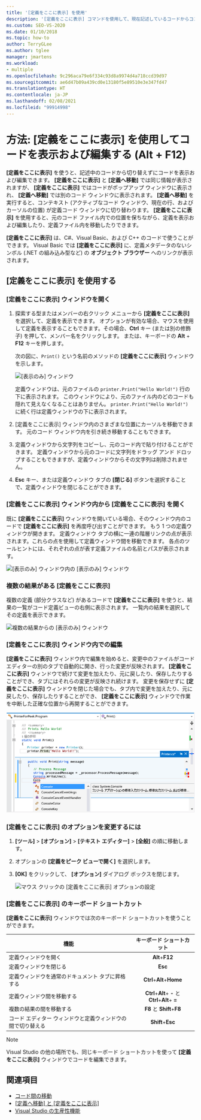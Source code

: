 ```yaml
---
title: '[定義をここに表示] を使用'
description: '[定義をここに表示] コマンドを使用して、現在記述しているコードからコンテキストを切り替えることなく、コードを表示および編集する方法について説明します。'
ms.custom: SEO-VS-2020
ms.date: 01/10/2018
ms.topic: how-to
author: TerryGLee
ms.author: tglee
manager: jmartens
ms.workload:
- multiple
ms.openlocfilehash: 9c296aca79e6f334c93d8a9974d4a718ccd39d97
ms.sourcegitcommit: ae6d47b09a439cd0e13180f5e89510e3e347fd47
ms.translationtype: HT
ms.contentlocale: ja-JP
ms.lasthandoff: 02/08/2021
ms.locfileid: "99914998"
---
```

# <a name="how-to-view-and-edit-code-by-using-peek-definition-altf12"></a>方法: [定義をここに表示] を使用してコードを表示および編集する (Alt + F12)

**[定義をここに表示]** を使うと、記述中のコードから切り替えずにコードを表示および編集できます。 **[定義をここに表示]** と **[定義へ移動]** では同じ情報が表示されますが、 **[定義をここに表示]** ではコードがポップアップ ウィンドウに表示され、 **[定義へ移動]** では別のコード ウィンドウに表示されます。 **[定義へ移動]** を実行すると、コンテキスト (アクティブなコード ウィンドウ、現在の行、およびカーソルの位置) が定義コード ウィンドウに切り替わります。 **[定義をここに表示]** を使用すると、元のコード ファイル内での位置を保ちながら、定義を表示および編集したり、定義ファイル内を移動したりできます。

**[定義をここに表示]** は、C#、Visual Basic、および C++ のコードで使うことができます。 Visual Basic では **[定義をここに表示]** に、定義メタデータのないシンボル (.NET の組み込み型など) の **オブジェクト ブラウザー** へのリンクが表示されます。

## <a name="use-peek-definition"></a>[定義をここに表示] を使用する

### <a name="open-a-peek-definition-window"></a>[定義をここに表示] ウィンドウを開く

1. 探索する型またはメンバーの右クリック メニューから **[定義をここに表示]** を選択して、定義を表示できます。 オプションが有効な場合、マウスを使用して定義を表示することもできます。その場合、**Ctrl** キー (または別の修飾子) を押して、メンバー名をクリックします。 または、キーボードの **Alt** + **F12** キーを押します。

     次の図に、`Print()` という名前のメソッドの **[定義をここに表示]** ウィンドウを示します。

     ![[表示のみ] ウィンドウ](../ide/media/peekwindow.png)

     定義ウィンドウは、元のファイルの `printer.Print("Hello World!")` 行の下に表示されます。 このウィンドウにより、元のファイル内のどのコードも隠れて見えなくなることはありません。 `printer.Print("Hello World!")` に続く行は定義ウィンドウの下に表示されます。

1. [定義をここに表示] ウィンドウ内のさまざまな位置にカーソルを移動できます。 元のコード ウィンドウ内を引き続き移動することもできます。

1. 定義ウィンドウから文字列をコピーし、元のコード内で貼り付けることができます。 定義ウィンドウから元のコードに文字列をドラッグ アンド ドロップすることもできますが、定義ウィンドウからその文字列は削除されません。

1. **Esc** キー、または定義ウィンドウ タブの **[閉じる]** ボタンを選択することで、定義ウィンドウを閉じることができます。

### <a name="open-a-peek-definition-window-from-within-a-peek-definition-window"></a>[定義をここに表示] ウィンドウ内から [定義をここに表示] を開く

既に **[定義をここに表示]** ウィンドウを開いている場合、そのウィンドウ内のコードで **[定義をここに表示]** を再度呼び出すことができます。 もう 1 つの定義ウィンドウが開きます。 定義ウィンドウ タブの横に一連の階層リンクの点が表示されます。これらの点を使用して定義ウィンドウ間を移動できます。 各点のツールヒントには、それぞれの点が表す定義ファイルの名前とパスが表示されます。

   ![[表示のみ] ウィンドウ内の [表示のみ] ウィンドウ](../ide/media/peekwithinpeek.png)

### <a name="peek-definition-with-multiple-results"></a>複数の結果がある [定義をここに表示]

複数の定義 (部分クラスなど) があるコードで **[定義をここに表示]** を使うと、結果の一覧がコード定義ビューの右側に表示されます。 一覧内の結果を選択してその定義を表示できます。

   ![複数の結果からの [表示のみ] ウィンドウ](../ide/media/peekmultiple.png)

### <a name="edit-inside-the-peek-definition-window"></a>[定義をここに表示] ウィンドウ内での編集

**[定義をここに表示]** ウィンドウ内で編集を始めると、変更中のファイルがコード エディターの別のタブで自動的に開き、行った変更が反映されます。 **[定義をここに表示]** ウィンドウで続けて変更を加えたり、元に戻したり、保存したりすることができ、タブにはそれらの変更が反映され続けます。 変更を保存せずに **[定義をここに表示]** ウィンドウを閉じた場合でも、タブ内で変更を加えたり、元に戻したり、保存したりすることができ、 **[定義をここに表示]** ウィンドウで作業を中断した正確な位置から再開することができます。

   ![[表示のみ] ウィンドウ内での編集](../ide/media/peekedit.png)

### <a name="to-change-options-for-peek-definition"></a>[定義をここに表示] のオプションを変更するには

1. **[ツール]**  >  **[オプション]**  >  **[テキスト エディター]**  >  **[全般]** の順に移動します。

1. オプションの **[定義をピーク ビューで開く]** を選択します。

1. **[OK]** をクリックして、 **[オプション]** ダイアログ ボックスを閉じます。

   ![マウス クリックの [定義をここに表示] オプションの設定](../ide/media/editor_options_peek_view.png)

### <a name="keyboard-shortcuts-for-peek-definition"></a>[定義をここに表示] のキーボード ショートカット

**[定義をここに表示]** ウィンドウでは次のキーボード ショートカットを使うことができます。

|機能|キーボード ショートカット|
|-------------------|:-----------------------:|
|定義ウィンドウを開く|**Alt**+**F12**|
|定義ウィンドウを閉じる|**Esc**|
|定義ウィンドウを通常のドキュメント タブに昇格する|**Ctrl**+**Alt**+**Home**|
|定義ウィンドウ間を移動する|**Ctrl**+**Alt**+ **-** と **Ctrl**+**Alt**+ **=**|
|複数の結果の間を移動する|**F8** と **Shift**+**F8**|
|コード エディター ウィンドウと定義ウィンドウの間で切り替える|**Shift**+**Esc**|

> [!NOTE]
> Visual Studio の他の場所でも、同じキーボード ショートカットを使って **[定義をここに表示]** ウィンドウでコードを編集できます。

## <a name="see-also"></a>関連項目

- [コード間の移動](../ide/navigating-code.md)
- [[定義へ移動] と [定義をここに表示]](../ide/go-to-and-peek-definition.md)
- [Visual Studio の生産性機能](../ide/productivity-features.md)
